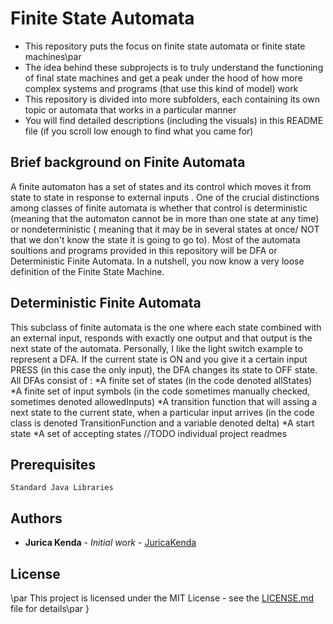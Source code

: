 # Finite State Automata

* This repository puts the focus on finite state automata or finite state machines\par
* The idea behind these subprojects is to truly understand the functioning of final state machines and get a peak under the hood of how more complex systems and programs (that use this kind of model) work
* This repository is divided into more subfolders, each containing its own topic or automata that works in a particular manner
* You will find detailed descriptions (including the visuals) in this README file (if you scroll low enough to find what you came for)
![]()
## Brief background on Finite Automata
A finite automaton has a set of states and its control which moves it from state to state in response to external inputs .  One of the crucial distinctions among classes of finite automata is whether that control is deterministic (meaning that the automaton cannot be in more than one state at any time)  or  nondeterministic ( meaning that it may be in several states at once/ NOT that we don't know the state it is going to go to). Most of the automata soultions and programs provided in this repository will be DFA or Deterministic Finite Automata.
In a nutshell, you now know a very loose definition of the Finite State Machine.
## Deterministic Finite Automata
This subclass of finite automata is the one where each state combined with an external input, responds with exactly one output and that output is the next state of the automata.
Personally, I like the light switch example to represent a DFA. If the current state is ON and you give it a certain input PRESS (in this case the only input), the DFA changes its state to OFF state. 
All DFAs consist of : 
*A finite set of states (in the code denoted allStates)
*A finite set of input symbols (in the code sometimes manually checked, sometimes denoted allowedInputs)
*A transition function that will assing a next state to the current state, when a particular input arrives (in the code class is denoted TransitionFunction and a variable denoted delta)
*A start state 
*A set of accepting states 
//TODO individual project readmes
## Prerequisites 

```
Standard Java Libraries
```

## Authors

* **Jurica Kenda** - *Initial work* - [JuricaKenda](https://github.com/juricaKenda)

## License
\par
This project is licensed under the MIT License - see the [LICENSE.md](LICENSE.md) file for details\par
}
